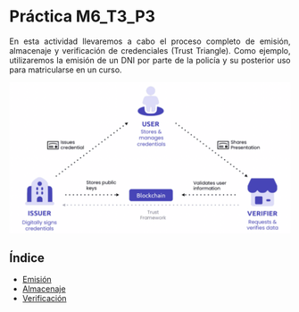 # Práctica M6_T3_P3
<p align="justify">
En esta actividad llevaremos a cabo el proceso completo de emisión, almacenaje y verificación de credenciales (Trust Triangle). Como ejemplo, utilizaremos la emisión de un DNI por parte de la policía y su posterior uso para matricularse en un curso.
</p>

<div align="center">
  <img src="./img/triangle.png">
</div>

## Índice
<ul>
  <li>
    <a href="#emisión">Emisión</a>
  </li>
  <li>
    <a href="#almacenaje">Almacenaje</a>
  </li>
  <li>
    <a href="#verificación">Verificación</a>
  </li>
</ul>
